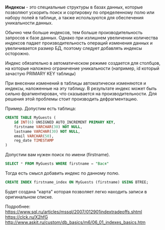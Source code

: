 __Индексы__ - это специальные структуры в базах данных, которые позволяют ускорить поиск и сортировку по определенному полю или набору полей в таблице, а также используются для обеспечения уникальности данных.

Обычно чем больше индексов, тем больше производительность запросов к базе данных. Однако при излишнем увеличении количества индексов падает производительность операций изменения данных и увеличивается размер БД, поэтому следует добавлять индексы осторожно.

Индекс обязательно в автоматическом режиме создается для столбцов, на которые наложено ограничение уникальности (например, id который зачастую PRIMARY KEY таблицы)

При внесении изменений в таблицы автоматически изменяются и индексы, наложенные на эту таблицу. В результате индекс может быть сильно фрагментирован, что сказывается на производительности. Для решения этой проблемы стоит производить дефрагментацию.


Пример. Допустим есть таблица:

```sql
CREATE TABLE MyGuests (
    id INT(6) UNSIGNED AUTO_INCREMENT PRIMARY KEY,
    firstname VARCHAR(30) NOT NULL,
    lastname VARCHAR(30) NOT NULL,
    email VARCHAR(50),
    reg_date TIMESTAMP
)
```

Допустим вам нужен поиск по имени (firstname).

```sql
SELECT * FROM MyGuests WHERE firstname = "Вася"
```

Тогда есть смысл добавить индекс по данному полю.

```sql
CREATE INDEX firstname_index ON MyGuests (firstname) USING BTREE;
```

Будет создана "карта" которая позволяет легко находить записи в оригинальном списке.


Подробнее:
https://www.sql.ru/articles/mssql/2007/012901indextradeoffs.shtml
https://clck.ru/X2hfG
http://www.askit.ru/custom/db_basics/m6/06_01_indexes_basics.htm
